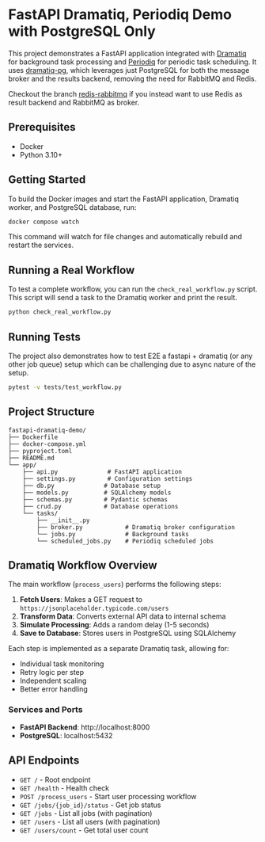# FastAPI Dramatiq, Periodiq Demo with PostgreSQL Only

This project demonstrates a FastAPI application integrated with [Dramatiq](https://dramatiq.io/) for background task processing and [Periodiq](https://gitlab.com/bersace/periodiq) for periodic task scheduling. It uses [dramatiq-pg](https://gitlab.com/dalibo/dramatiq-pg), which leverages just PostgreSQL for both the message broker and the results backend, removing the need for RabbitMQ and Redis.

Checkout the branch [redis-rabbitmq](https://github.com/amard33p/fastapi-dramatiq/tree/redis-rabbitmq) if you instead want to use Redis as result backend and RabbitMQ as broker.


## Prerequisites

- Docker
- Python 3.10+

## Getting Started

To build the Docker images and start the FastAPI application, Dramatiq worker, and PostgreSQL database, run:

```bash
docker compose watch
```

This command will watch for file changes and automatically rebuild and restart the services.

## Running a Real Workflow

To test a complete workflow, you can run the `check_real_workflow.py` script. This script will send a task to the Dramatiq worker and print the result.

```bash
python check_real_workflow.py
```

## Running Tests

The project also demonstrates how to test E2E a fastapi + dramatiq (or any other job queue) setup which can be challenging due to async nature of the setup.

```bash
pytest -v tests/test_workflow.py
```

## Project Structure

```
fastapi-dramatiq-demo/
├── Dockerfile
├── docker-compose.yml
├── pyproject.toml
├── README.md
└── app/
    ├── api.py              # FastAPI application
    ├── settings.py         # Configuration settings
    ├── db.py              # Database setup
    ├── models.py          # SQLAlchemy models
    ├── schemas.py         # Pydantic schemas
    ├── crud.py            # Database operations
    └── tasks/
        ├── __init__.py
        ├── broker.py            # Dramatiq broker configuration
        └── jobs.py              # Background tasks
        └── scheduled_jobs.py    # Periodiq scheduled jobs
```

## Dramatiq Workflow Overview

The main workflow (`process_users`) performs the following steps:

1. **Fetch Users**: Makes a GET request to `https://jsonplaceholder.typicode.com/users`
2. **Transform Data**: Converts external API data to internal schema
3. **Simulate Processing**: Adds a random delay (1-5 seconds)
4. **Save to Database**: Stores users in PostgreSQL using SQLAlchemy

Each step is implemented as a separate Dramatiq task, allowing for:
- Individual task monitoring
- Retry logic per step
- Independent scaling
- Better error handling


### Services and Ports

- **FastAPI Backend**: http://localhost:8000
- **PostgreSQL**: localhost:5432

## API Endpoints

- `GET /` - Root endpoint
- `GET /health` - Health check
- `POST /process_users` - Start user processing workflow
- `GET /jobs/{job_id}/status` - Get job status
- `GET /jobs` - List all jobs (with pagination)
- `GET /users` - List all users (with pagination)
- `GET /users/count` - Get total user count
